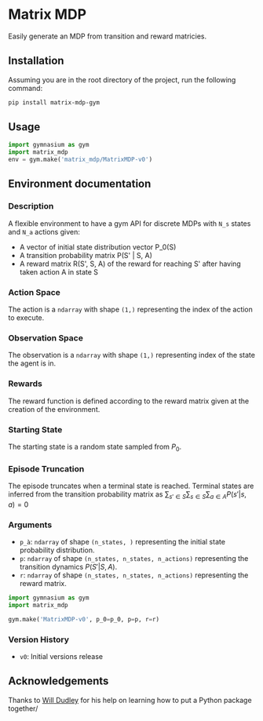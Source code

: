 # Matrix MDP
Easily generate an MDP from transition and reward matricies.

## Installation
Assuming you are in the root directory of the project, run the following command:
```bash
pip install matrix-mdp-gym
```

## Usage
```python
import gymnasium as gym
import matrix_mdp
env = gym.make('matrix_mdp/MatrixMDP-v0')
```

## Environment documentation

### Description

A flexible environment to have a gym API for discrete MDPs with `N_s` states and `N_a` actions given:
 - A vector of initial state distribution vector P_0(S)
 - A transition probability matrix P(S' | S, A)
 - A reward matrix R(S', S, A) of the reward for reaching S' after having taken action A in state S

### Action Space

The action is a `ndarray` with shape `(1,)` representing the index of the action to execute.

### Observation Space

The observation is a `ndarray` with shape `(1,)` representing index of the state the agent is in.

### Rewards

The reward function is defined according to the reward matrix given at the creation of the environment.

### Starting State

The starting state is a random state sampled from $P_0$.

### Episode Truncation

The episode truncates when a terminal state is reached.
Terminal states are inferred from the transition probability matrix as
$\sum_{s' \in S} \sum_{s \in S} \sum_{a \in A} P(s' | s, a) = 0$

### Arguments

- `p_à`: `ndarray` of shape `(n_states, )` representing the initial state probability distribution.
- `p`: `ndarray` of shape `(n_states, n_states, n_actions)` representing the transition dynamics $P(S' | S, A)$.
- `r`: `ndarray` of shape `(n_states, n_states, n_actions)` representing the reward matrix.

```python
import gymnasium as gym
import matrix_mdp

gym.make('MatrixMDP-v0', p_0=p_0, p=p, r=r)
```

### Version History

* `v0`: Initial versions release

## Acknowledgements

Thanks to [Will Dudley](https://github.com/WillDudley) for his help on learning how to put a Python package together/